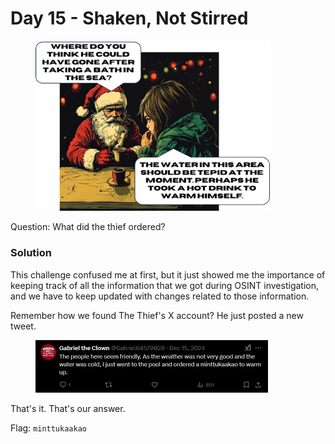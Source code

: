 # Day 15 - Shaken, Not Stirred

<figure><img src="../../../.gitbook/assets/day15.png" alt="" width="375"><figcaption></figcaption></figure>

Question: What did the thief ordered?

### Solution

This challenge confused me at first, but it just showed me the importance of keeping track of all the information that we got during OSINT investigation, and we have to keep updated with changes related to those information.&#x20;

Remember how we found The Thief's X account? He just posted a new tweet.

<figure><img src="../../../.gitbook/assets/image (5).png" alt="" width="372"><figcaption></figcaption></figure>

That's it. That's our answer.

Flag: `minttukaakao`
